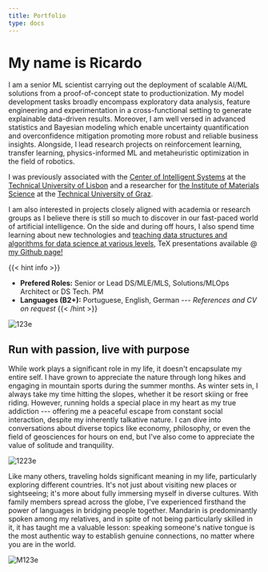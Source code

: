 ```yaml
---
title: Portfolio
type: docs
---
```


# **My name is Ricardo**

I am a senior ML scientist carrying out the deployment of scalable AI/ML solutions from a proof-of-concept state to productionization. My model development tasks broadly encompass exploratory data analysis, feature engineering and experimentation in a cross-functional setting to generate explainable data-driven results. Moreover, I am well versed in advanced statistics and Bayesian modeling which enable uncertainty quantification and overconfidence mitigation promoting more robust and reliable business insights. Alongside, I lead research projects on reinforcement learning, transfer learning, physics-informed ML and metaheuristic optimization in the field of robotics.

I was previously associated with the [Center of Intelligent Systems](https://csi.idmec.tecnico.ulisboa.pt/) at the [Technical University of Lisbon](https://tecnico.ulisboa.pt/en/) and a researcher for [the Institute of Materials Science](https://www.tugraz.at/institute/imat/home) at the [Technical University of Graz](https://www.tugraz.at/en/home). 

I am also interested in projects closely aligned with academia or research groups as I believe there is still so much to discover in our fast-paced world of artificial intelligence. On the side and during off hours, I also spend time learning about new technologies and [teaching data structures and algorithms for data science at various levels](https://ricardochin.com/docs/lectures/), TeX presentations available @ [my Github page!](https://github.com/roaked/programming-lectures)

{{< hint info >}}
- **Prefered Roles:** Senior or Lead DS/MLE/MLS, Solutions/MLOps Architect or DS Tech. PM
- **Languages (B2+):** Portuguese, English, German --- *References and CV on request*
{{< /hint >}}

![123e](https://live.staticflickr.com/65535/53730479309_a6af1c9ed4_c.jpg)

## **Run with passion, live with purpose**

While work plays a significant role in my life, it doesn't encapsulate my entire self. I have grown to appreciate the nature through long hikes and engaging in mountain sports during the summer months. As winter sets in, I always take my time hitting the slopes, whether it be resort skiing or free riding. However, running holds a special place in my heart as my true addiction --- offering me a peaceful escape from constant social interaction, despite my inherently talkative nature. I can dive into conversations about diverse topics like economy, philosophy, or even the field of geosciences for hours on end, but I've also come to appreciate the value of solitude and tranquility.

![1223e](https://live.staticflickr.com/65535/53508758200_1562f1d34e_c.jpg)

Like many others, traveling holds significant meaning in my life, particularly exploring different countries.  It's not just about visiting new places or sightseeing; it's more about fully immersing myself in diverse cultures. With family members spread across the globe, I've experienced firsthand the power of languages in bridging people together. Mandarin is predominantly spoken among my relatives, and in spite of not being particularly skilled in it, it has taught me a valuable lesson: speaking someone's native tongue is the most authentic way to establish genuine connections, no matter where you are in the world.

![M123e](https://live.staticflickr.com/65535/53343069030_6d4e5837cd_c.jpg)


